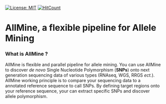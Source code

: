[![License: MIT](https://img.shields.io/badge/License-MIT-yellow.svg)](https://opensource.org/licenses/MIT)     [![HitCount](http://hits.dwyl.io/tbersez/Allmine.svg)](http://hits.dwyl.io/tbersez/Allmine)
# AllMine, a flexible pipeline for Allele Mining
### What is AllMine ?
AllMine is flexible and parallel pipeline for allele mining. You can use AllMine to discover *de novo* Single Nucleotide Polymorphism (**SNPs**) onto next generation sequencing data of various types (RNAseq, WGS, RRGS *ect.*). AllMine working principle is to compare your sequencing data to a annotated reference sequence to call SNPs. By defining target regions onto your reference sequence, your can extract specific SNPs and discover allele polymorphism. 

